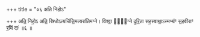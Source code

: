 +++
title = "०६ अति निहोऽ"

+++
अति॒ निहो॒ऽ अति॒ स्रिधोऽत्यचि॑त्ति॒मत्यरा॑तिमग्ने। विश्वा॒ ह्य᳖ग्ने दुरि॒ता सह॒स्वाथा॒ऽस्मभ्य॑ꣳ स॒हवीराꣳ र॒यिं दाः॑ ॥६ ॥